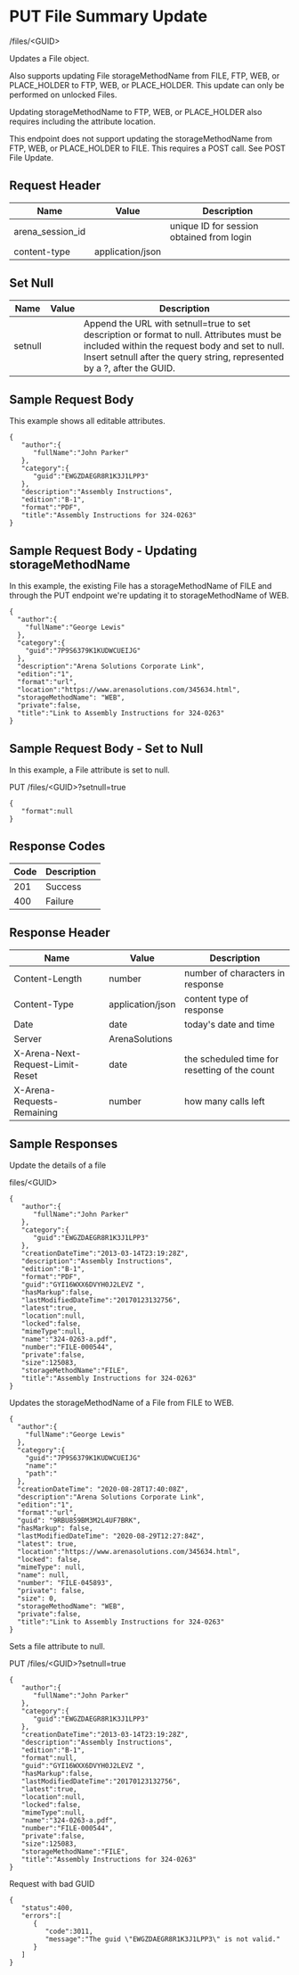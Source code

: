 # PUT File Summary Update
/files/&lt;GUID&gt;

Updates a  File object.

Also supports updating File storageMethodName from FILE, FTP, WEB, or PLACE_HOLDER to FTP, WEB, or PLACE_HOLDER. This update can only be performed on unlocked Files.

Updating storageMethodName to  FTP, WEB, or PLACE_HOLDER also requires including the attribute location.

This endpoint does not support updating the storageMethodName from FTP, WEB, or PLACE_HOLDER to FILE. This requires a POST call. See POST File  Update.

## Request Header

| Name  | Value  | Description  |
|  --- |  --- |  --- | 
| arena_session_id  |   | unique ID for session obtained from login  |
| content-type  | application/json  |   |

## Set Null

| Name  | Value  | Description  |
|  --- |  --- |  --- | 
| setnull  |   | Append the URL with setnull=true to set description or format to null. Attributes must be included within the request body and set to null. Insert setnull after the query string, represented by a ?, after the GUID.  |

## Sample Request Body


This example shows all editable attributes.

```
{  
   "author":{  
      "fullName":"John Parker"
   },
   "category":{  
      "guid":"EWGZDAEGR8R1K3J1LPP3"
   },
   "description":"Assembly Instructions",
   "edition":"B-1",
   "format":"PDF",
   "title":"Assembly Instructions for 324-0263"
}
```
## Sample Request Body - Updating storageMethodName
In this example, the existing File  has a storageMethodName of FILE and through the PUT endpoint we're updating it to storageMethodName of WEB.

```
{
  "author":{
    "fullName":"George Lewis"
  },
  "category":{
    "guid":"7P9S6379K1KUDWCUEIJG"
  },
  "description":"Arena Solutions Corporate Link",
  "edition":"1",
  "format":"url",
  "location":"https://www.arenasolutions.com/345634.html",
  "storageMethodName": "WEB",
  "private":false,
  "title":"Link to Assembly Instructions for 324-0263"
}
```
## Sample Request Body - Set to Null
In this example, a File attribute is set to null.

PUT /files/&lt;GUID&gt;?setnull=true

```
{  
   "format":null
}
```
## Response Codes

| Code  | Description  |
|  --- |  --- | 
| 201  | Success  |
| 400  | Failure  |

## Response Header

| Name  | Value  | Description  |
|  --- |  --- |  --- | 
| Content-Length  | number  | number of characters in response  |
| Content-Type  | application/json  | content type of response  |
| Date  | date  | today's date and time  |
| Server  | ArenaSolutions  |   |
| X-Arena-Next-Request-Limit-Reset   | date  | the scheduled time for resetting of the count  |
| X-Arena-Requests-Remaining   | number  | how many calls left  |

## Sample Responses
Update the details of a file

files/&lt;GUID&gt;

```
{  
   "author":{  
      "fullName":"John Parker"
   },
   "category":{  
      "guid":"EWGZDAEGR8R1K3J1LPP3"
   },
   "creationDateTime":"2013-03-14T23:19:28Z",
   "description":"Assembly Instructions",
   "edition":"B-1",
   "format":"PDF",
   "guid":"GYI16WXX6DVYH0J2LEVZ ",
   "hasMarkup":false,
   "lastModifiedDateTime":"20170123132756",
   "latest":true,
   "location":null,
   "locked":false,
   "mimeType":null,
   "name":"324-0263-a.pdf",
   "number":"FILE-000544",
   "private":false,
   "size":125083,
   "storageMethodName":"FILE",
   "title":"Assembly Instructions for 324-0263"
}
```
Updates the storageMethodName of a File from FILE to WEB.

```
{
  "author":{
    "fullName":"George Lewis"
  },
  "category":{
    "guid":"7P9S6379K1KUDWCUEIJG"
    "name":"
    "path":"
  },
  "creationDateTime": "2020-08-28T17:40:08Z",
  "description":"Arena Solutions Corporate Link",
  "edition":"1",
  "format":"url",
  "guid": "9RBU859BM3M2L4UF7BRK",
  "hasMarkup": false,
  "lastModifiedDateTime": "2020-08-29T12:27:84Z",
  "latest": true,
  "location":"https://www.arenasolutions.com/345634.html",
  "locked": false,
  "mimeType": null,
  "name": null,
  "number": "FILE-045893",
  "private": false,
  "size": 0,
  "storageMethodName": "WEB",
  "private":false,
  "title":"Link to Assembly Instructions for 324-0263"
}
```
Sets a file attribute to null.

PUT /files/&lt;GUID&gt;?setnull=true

```
{  
   "author":{  
      "fullName":"John Parker"
   },
   "category":{  
      "guid":"EWGZDAEGR8R1K3J1LPP3"
   },
   "creationDateTime":"2013-03-14T23:19:28Z",
   "description":"Assembly Instructions",
   "edition":"B-1",
   "format":null,
   "guid":"GYI16WXX6DVYH0J2LEVZ ",
   "hasMarkup":false,
   "lastModifiedDateTime":"20170123132756",
   "latest":true,
   "location":null,
   "locked":false,
   "mimeType":null,
   "name":"324-0263-a.pdf",
   "number":"FILE-000544",
   "private":false,
   "size":125083,
   "storageMethodName":"FILE",
   "title":"Assembly Instructions for 324-0263"
}
```
Request with bad GUID

```
{  
   "status":400,
   "errors":[  
      {  
         "code":3011,
         "message":"The guid \"EWGZDAEGR8R1K3J1LPP3\" is not valid."
      }
   ]
}
```
